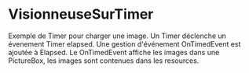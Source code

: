 # VisionneuseSurTimer
Exemple de Timer pour charger une image.
Un Timer déclenche un évenement Timer elapsed. Une gestion d'événement OnTimedEvent est ajoutée à Elapsed.
Le OnTimedEvent affiche les images dans une PictureBox, les images sont contenues dans les resources.
